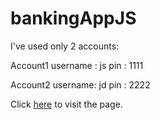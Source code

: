 # bankingAppJS

I've used only 2 accounts:

Account1 
username : js
pin : 1111

Account2
username: jd
pin : 2222

Click <a href="https://thisisaj1999.github.io/bankingAppJS/" target="_blank" rel="noopener">here</a> to visit the page.
